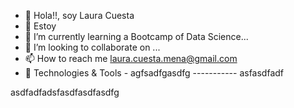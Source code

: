 - 👋 Hola!!, soy Laura Cuesta
- 👀 Estoy 
- 🌱 I’m currently learning a Bootcamp of Data Science...
- 💞️ I’m looking to collaborate on ...
- 📫 How to reach me laura.cuesta.mena@gmail.com
- 🔧 Technologies & Tools
      -  agfsadfgasdfg
----------- asfasdfadf



<!---
Laura-Cuesta/Laura-Cuesta is a ✨ special ✨ repository because its `README.md` (this file) appears on your GitHub profile.
You can click the Preview link to take a look at your changes.
--->



asdfadfadsfasdfasdfasdfg
